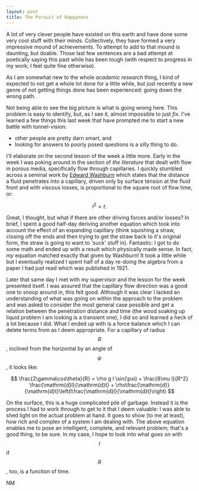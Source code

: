 ```yaml
---
layout: post
title: The Pursuit of Happyness
---
```


A lot of very clever people have existed on this earth and have done some very cool stuff with their minds. Collectively, they have formed a very impressive mound of achievements. To attempt to add to that mound is daunting, but doable. Those last few sentences are a bad attempt at poetically saying this past while has been tough (with respect to progress in my work; I feel quite fine otherwise).

As I am somewhat new to the whole *academic research* thing, I kind of expected to not get a whole lot done for a little while, but just recently a new genre of not getting things done has been experienced: going down the wrong path.

Not being able to see the big picture is what is going wrong here. This problem is easy to identify, but, as I see it, almost impossible to just *fix*. I've learned a few things this last week that have prompted me to start a new battle with tunnel-vision:

- other people are pretty darn smart, and
- looking for answers to poorly posed questions is a silly thing to do.

I'll elaborate on the second lesson of the week a little more. Early in the week I was poking around in the section of *the literature* that dealt with flow in porous media, specifically flow through capillaries. I quickly stumbled across a seminal work by [Edward Washburn](http://en.wikipedia.org/wiki/Washburn's_equation) which states that the distance a fluid penetrates into a capillary, driven only by surface tension at the fluid front and with viscous losses, is proportional to the square root of flow time, or:

$$
l^2 \propto t.
$$

Great, I thought, but what if there are other driving forces and/or losses? In brief, I spent a good half-day deriving another equation which took into account the effect of an expanding capillary (think squishing a straw, closing off the ends and then trying to get the straw back to it's original form, the straw is going to want to 'suck' stuff in). Fantastic: I got to do some math and ended up with a result which physically made sense. In fact, *my* equation matched exactly that given by Washburn! It took a little while but I eventually realized I spent half of a day re-doing the algebra from a paper I had just read which was published in 1921\.

Later that same day I met with my supervisor and the lesson for the week presented itself. I was assured that the capillary flow direction was a good one to snoop around in, this felt good. Although it was clear I lacked an understanding of what was going on within the approach to the problem and was asked to consider the most general case possible and get a relation between the penetration distance and time (the wood soaking up liquid problem I am looking is a transient one), I did so and learned a heck of a lot because I did. What I ended up with is a force balance which I can delete terms from as I deem appropriate. For a capillary of radius $$R$$, inclined from the horizontal by an angle of $$\psi$$, it looks like:

$$
\frac{2\gamma\cos\theta}{R} = \rho g l \sin(\psi) +
                              \frac{8\mu l}{R^2} \frac{\mathrm{d}l}{\mathrm{d}t} +
                              \rho\frac{\mathrm{d}}{\mathrm{d}t}\left(l\frac{\mathrm{d}l}{\mathrm{d}t}\right)
$$

On the surface, this is a huge complicated pile of garbage. Instead it is the process I had to work through to get to it that I deem valuable: I was able to shed light on the actual problem at hand. It goes to show (to me at least), how rich and complex of a system I am dealing with. The above equation enables me to pose an intelligent, complete, and relevant problem; that's a good thing, to be sure. In my case, I hope to look into what goes on with $$l$$ if $$R$$, too, is a function of time.

NM